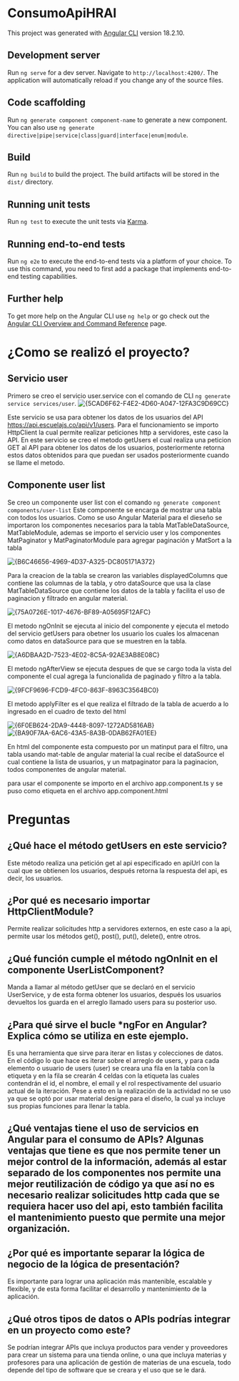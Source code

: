# ConsumoApiHRAI

This project was generated with [Angular CLI](https://github.com/angular/angular-cli) version 18.2.10.

## Development server

Run `ng serve` for a dev server. Navigate to `http://localhost:4200/`. The application will automatically reload if you change any of the source files.

## Code scaffolding

Run `ng generate component component-name` to generate a new component. You can also use `ng generate directive|pipe|service|class|guard|interface|enum|module`.

## Build

Run `ng build` to build the project. The build artifacts will be stored in the `dist/` directory.

## Running unit tests

Run `ng test` to execute the unit tests via [Karma](https://karma-runner.github.io).

## Running end-to-end tests

Run `ng e2e` to execute the end-to-end tests via a platform of your choice. To use this command, you need to first add a package that implements end-to-end testing capabilities.

## Further help

To get more help on the Angular CLI use `ng help` or go check out the [Angular CLI Overview and Command Reference](https://angular.dev/tools/cli) page.

# ¿Como se realizó el proyecto?
## Servicio user
Primero se creo el servicio user.service con el comando de CLI `ng generate service services/user`.
![{5CAD6F62-F4E2-4D60-A047-12FA3C9D69CC}](https://github.com/user-attachments/assets/c84f6901-8fce-43ef-8ef7-d8d76aebc930)

Este servicio se usa para obtener los datos de los usuarios del API https://api.escuelajs.co/api/v1/users.
Para el funcionamiento se importo HttpClient la cual permite realizar peticiones http a servidores, este caso la API.
En este servicio se creo el metodo getUsers el cual realiza una peticion GET al API para obtener los datos de los usuarios, posteriormente retorna estos datos obtenidos para que puedan ser usados posteriormente cuando se llame el metodo.

## Componente user list
Se creo un componente user list con el comando `ng generate component components/user-list`
Este componente se encarga de mostrar una tabla con todos los usuarios. 
Como se uso Angular Material para el dieseño se importaron los componentes necesarios para la tabla MatTableDataSource, MatTableModule, ademas se importo el servicio user y los componentes MatPaginator y MatPaginatorModule para agregar paginación y MatSort a la tabla

![{B6C46656-4969-4D37-A325-DC805171A372}](https://github.com/user-attachments/assets/80c3981c-1774-4e5c-baa7-61dce15dc308)

Para la creacion de la tabla se crearon las variables displayedColumns que contiene las columnas de la tabla, y otro dataSource que usa la clase MatTableDataSource que contiene los datos de la tabla y facilita el uso de paginacion y filtrado en angular material.

![{75A0726E-1017-4676-BF89-A05695F12AFC}](https://github.com/user-attachments/assets/82650b3a-54e1-446a-80c9-ef22fa11fb95)

El metodo ngOnInit se ejecuta al inicio del componente y ejecuta el metodo del servicio getUsers para obetner los usuario los cuales los almacenan como datos en dataSource para que se muestren en la tabla.

![{A6DBAA2D-7523-4E02-8C5A-92AE3AB8E08C}](https://github.com/user-attachments/assets/e64ad92f-6f85-4acf-88e2-f2fff597c5fb)

El metodo ngAfterView se ejecuta despues de que se cargo toda la vista del componente el cual agrega la funcionalida de paginado y filtro a la tabla.

![{9FCF9696-FCD9-4FC0-863F-8963C3564BC0}](https://github.com/user-attachments/assets/87b323bb-938d-4641-acb6-7063ca3b9761)

El metodo applyFilter es el que realiza el filtrado de la tabla de acuerdo a lo ingresado en el cuadro de texto del html

![{6F0EB624-2DA9-4448-8097-1272AD5816AB}](https://github.com/user-attachments/assets/1b2664e8-46f1-419f-bb46-01f660a5eabd)
![{BA90F7AA-6AC6-43A5-8A3B-0DAB62FA01EE}](https://github.com/user-attachments/assets/8c83997f-a919-4ab5-84e1-3d2dc04a01e6)

En html del componente esta compuesto por un matinput para el filtro, una tabla usando mat-table de angular material la cual recibe el dataSource el cual contiene la lista de usuarios, y un matpaginator para la paginacion, todos componentes de angular material.

para usar el componente se importo en el archivo app.component.ts y se puso como etiqueta en el archivo app.component.html

# Preguntas

## ¿Qué hace el método getUsers en este servicio? 
Este método realiza una petición get al api especificado en apiUrl con la cual que se obtienen los usuarios, después retorna la respuesta del api, es decir, los usuarios.
## ¿Por qué es necesario importar HttpClientModule? 
Permite realizar solicitudes http a servidores externos, en este caso a la api, permite usar los métodos get(), post(), put(), delete(), entre otros.
## ¿Qué función cumple el método ngOnInit en el componente UserListComponent? 
Manda a llamar al método getUser que se declaró en el servicio UserService, y de esta forma obtener los usuarios, después los usuarios devueltos los guarda en el arreglo llamado users para su posterior uso.
## ¿Para qué sirve el bucle *ngFor en Angular? Explica cómo se utiliza en este ejemplo.
Es una herramienta que sirve para iterar en listas y colecciones de datos. En el código lo que hace es iterar sobre el arreglo de users, y para cada elemento o usuario de users (user) se creara una fila en la tabla con la etiqueta <tr> y en la fila se crearán 4 celdas con la etiqueta <td> las cuales contendrán el id, el nombre, el email y el rol respectivamente del usuario actual de la iteración. 
Pese a esto en la realización de la actividad no se uso ya que se optó por usar material designe para el diseño, la cual ya incluye sus propias funciones para llenar la tabla.
## ¿Qué ventajas tiene el uso de servicios en Angular para el consumo de APIs? Algunas ventajas que tiene es que nos permite tener un mejor control de la información, además al estar separado de los componentes nos permite una mejor reutilización de código ya que así no es necesario realizar solicitudes http cada que se requiera hacer uso del api, esto también facilita el mantenimiento puesto que permite una mejor organización.
## ¿Por qué es importante separar la lógica de negocio de la lógica de presentación? 
Es importante para lograr una aplicación más mantenible, escalable y flexible, y de esta forma facilitar el desarrollo y mantenimiento de la aplicación.
## ¿Qué otros tipos de datos o APIs podrías integrar en un proyecto como este? 
Se podrían integrar APIs que incluya productos para vender y proveedores para crear un sistema para una tienda online, o una que incluya materias y profesores para una aplicación de gestión de materias de una escuela, todo depende del tipo de software que se creara y el uso que se le dará.

